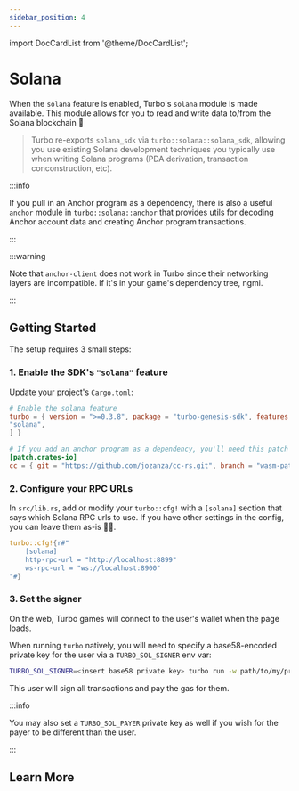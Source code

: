 ```yaml
---
sidebar_position: 4
---
```


import DocCardList from '@theme/DocCardList';

# Solana

When the `solana` feature is enabled, Turbo's `solana` module is made available. This module allows for you to read and write data to/from the Solana blockchain 🚀

> Turbo re-exports `solana_sdk` via `turbo::solana::solana_sdk`, allowing you use existing Solana development techniques you typically use when writing Solana programs (PDA derivation, transaction conconstruction, etc).

:::info

If you pull in an Anchor program as a dependency, there is also a useful `anchor` module in `turbo::solana::anchor` that provides utils for decoding Anchor account data and creating Anchor program transactions.

:::

:::warning

Note that `anchor-client` does not work in Turbo since their networking layers are incompatible. If it's in your game's dependency tree, ngmi.

:::

## Getting Started

The setup requires 3 small steps:

### 1. Enable the SDK's `"solana"` feature

Update your project's `Cargo.toml`:

```toml
# Enable the solana feature
turbo = { version = ">=0.3.8", package = "turbo-genesis-sdk", features = [
"solana",
] }

# If you add an anchor program as a dependency, you'll need this patch
[patch.crates-io]
cc = { git = "https://github.com/jozanza/cc-rs.git", branch = "wasm-patch" }
```

### 2. Configure your RPC URLs

In `src/lib.rs`, add or modify your `turbo::cfg!` with a `[solana]` section that says which Solana RPC urls to use. If you have other settings in the config, you can leave them as-is 👍🏽.

```rust
turbo::cfg!{r#"
    [solana]
    http-rpc-url = "http://localhost:8899"
    ws-rpc-url = "ws://localhost:8900"
"#}
```

### 3. Set the signer

On the web, Turbo games will connect to the user's wallet when the page loads.

When running `turbo` natively, you will need to specify a base58-encoded private key for the user via a `TURBO_SOL_SIGNER` env var:

```bash
TURBO_SOL_SIGNER=<insert base58 private key> turbo run -w path/to/my/project
```

This user will sign all transactions and pay the gas for them.

:::info

You may also set a `TURBO_SOL_PAYER` private key as well if you wish for the payer to be different than the user.

:::

## Learn More

<DocCardList />